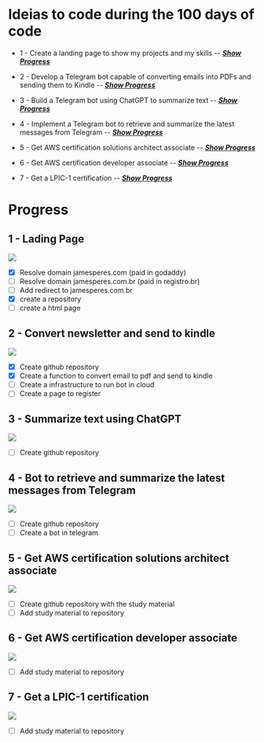 # Ideias to code during the 100 days of code
 
 - 1 - Create a landing page to show my projects and my skills --  [*__Show Progress__*](#1-Lading-Page) 

 - 2 - Develop a Telegram bot capable of converting emails into PDFs and sending them to Kindle  -- [*__Show Progress__*](#2-Convert-newsletter-and-send-to-kindle)

 - 3 - Build a Telegram bot using ChatGPT to summarize text -- [*__Show Progress__*](#3-Summarize-text-using-ChatGPT)
 
 - 4 - Implement a Telegram bot to retrieve and summarize the latest messages from Telegram  -- [*__Show Progress__*](#4-Bot-to-retrieve-and-summarize-the-latest-messages-from-Telegram)

 - 5 - Get AWS certification solutions architect associate --  [*__Show Progress__*](#5-Get-AWS-certification-solutions-architect-associate) 

 - 6 - Get AWS certification developer associate --  [*__Show Progress__*](#6-Get-AWS-certification-developer-associate) 

 - 7 - Get a LPIC-1 certification --  [*__Show Progress__*](#7-Get-a-LPIC-1-certification)






# Progress

 ## 1 - Lading Page
![](https://geps.dev/progress/20)

- [x] Resolve domain jamesperes.com (paid in godaddy) 
- [ ] Resolve domain jamesperes.com.br (paid in registro.br)
- [ ] Add redirect to jamesperes.com.br
- [x] create a repository
- [ ] create a html page

 ## 2 - Convert newsletter and send to kindle
![](https://geps.dev/progress/10)
- [x] Create github repository
- [x] Create a function to convert email to pdf and send to kindle
- [ ] Create a infrastructure to run bot in cloud
- [ ] Create a page to register

 ## 3 - Summarize text using ChatGPT
![](https://geps.dev/progress/0)
- [ ] Create github repository


 ## 4 - Bot to retrieve and summarize the latest messages from Telegram
![](https://geps.dev/progress/0)
- [ ] Create github repository
- [ ] Create a bot in telegram

 ## 5 - Get AWS certification solutions architect associate
![](https://geps.dev/progress/0)
- [ ] Create github repository with the study material
- [ ] Add study material to repository

 ## 6 - Get AWS certification developer associate
![](https://geps.dev/progress/0)
- [ ] Add study material to repository

 ## 7 - Get a LPIC-1 certification
![](https://geps.dev/progress/0)
- [ ] Add study material to repository